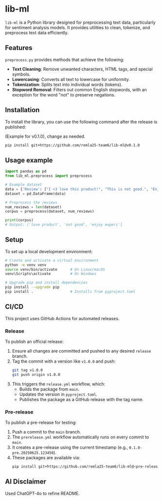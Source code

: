 # lib-ml

`lib-ml` is a Python library designed for preprocessing text data, particularly for sentiment analysis models. It provides utilities to clean, tokenize, and preprocess text data efficiently.

## Features
`preprocess.py` provides methods that achieve the following:
- **Text Cleaning**: Remove unwanted characters, HTML tags, and special symbols.
- **Lowercasing**: Converts all text to lowercase for uniformity.
- **Tokenization**: Splits text into individual words (tokens).
- **Stopword Removal**: Filters out common English stopwords, with an exception for the word "not" to preserve negations.

## Installation

To install the library, you can use the following command after the release is published:

(Example for v0.1.0), change as needed.
```bash
pip install git+https://github.com/remla25-team6/lib-ml@v0.1.0
```

## Usage example
```python
import pandas as pd
from lib_ml.preprocess import preprocess

# Example dataset
data = {'Review': ["I <3 love this product!", "This is not good.", "Enjoyable - experience"]}
dataset = pd.DataFrame(data)

# Preprocess the reviews
num_reviews = len(dataset)
corpus = preprocess(dataset, num_reviews)

print(corpus)
# Output: ['love product', 'not good', 'enjoy experi']
```

## Setup
To set up a local development environment:
```bash
# Create and activate a virtual environment
python -m venv venv
source venv/bin/activate      # On Linux/macOS
venv\Scripts\activate         # On Windows

# Upgrade pip and install dependencies
pip install --upgrade pip
pip install .                 # Installs from pyproject.toml
```

## CI/CD
This project uses GitHub Actions for automated releases. 

### Release
To publish an official release:
1. Ensure all changes are committed and pushed to any desired `release` branch.
2. Tag the commit with a version like `v1.0.0` and push:
    ```bash
    git tag v1.0.0
    git push origin v1.0.0
    ```
3. This triggers the `release.yml` workflow, which:
   * Builds the package from `main`.
   * Updates the version in `pyproject.toml`.
   * Publishes the package as a GitHub release with the tag name.

### Pre-release
To publish a pre-release for testing:
1. Push a commit to the `main` branch.
2. The `prerelease.yml` workflow automatically runs on every commit to `main`.
3. It creates a pre-release using the current timestamp (e.g., `0.1.0-pre.20250625.123456`).
4. These packages are available via:
   ```bash
   pip install git+https://github.com/remla25-team6/lib-ml@<pre-release-tag>
   ```

## AI Disclaimer
Used ChatGPT-4o to refine README.
